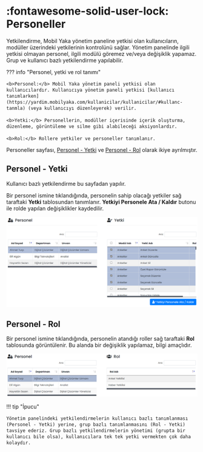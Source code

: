 # :fontawesome-solid-user-lock: Personeller

Yetkilendirme, Mobil Yaka yönetim paneline yetkisi olan kullanıcıların, modüller üzerindeki yetkilerinin kontrolünü sağlar. Yönetim panelinde ilgili yetkisi olmayan personel, ilgili modülü göremez ve/veya değişiklik yapamaz. Grup ve kullanıcı bazlı yetkilendirme yapılabilir.

??? info "Personel, yetki ve rol tanımı"

    <b>Personel:</b> Mobil Yaka yönetim paneli yetkisi olan kullanıcılardır. Kullanıcıya yönetim paneli yetkisi [kullanıcı tanımlarken](https://yardim.mobilyaka.com/kullanicilar/kullanicilar/#kullanc-tanmla) (veya kullanıcıyı düzenleyerek) verilir.
    
    <b>Yetki:</b> Personellerin, modüller içerisinde içerik oluşturma, düzenleme, görüntüleme ve silme gibi alabileceği aksiyonlardır.
    
    <b>Rol:</b> Rollere yetkiler ve personeller tanımlanır.

Personeller sayfası, [Personel - Yetki](#personel-yetki) ve [Personel - Rol](#personel-rol) olarak ikiye ayrılmıştır.

## Personel - Yetki

Kullanıcı bazlı yetkilendirme bu sayfadan yapılır.

Bir personel ismine tıklandığında, personelin sahip olacağı yetkiler sağ taraftaki **Yetki** tablosundan tanımlanır. **Yetkiyi Personele Ata / Kaldır** butonu ile rolde yapılan değişiklikler kaydedilir.

![roller](images/personel-yetki.png)

## Personel - Rol

Bir personel ismine tıklandığında, personelin atandığı roller sağ taraftaki **Rol** tablosunda görüntülenir. Bu alanda bir değişiklik yapılamaz, bilgi amaçlıdır.

![roller](images/personel-rol.png)

!!! tip "İpucu"

    Yönetim panelindeki yetkilendirmelerin kullanıcı bazlı tanımlanması (Personel - Yetki) yerine, grup bazlı tanımlanmasını (Rol - Yetki) tavsiye ederiz. Grup bazlı yetkilendirmelerin yönetimi (grupta bir kullanıcı bile olsa), kullanıcılara tek tek yetki vermekten çok daha kolaydır.